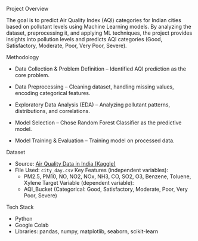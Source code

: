 
Project Overview

The goal is to predict Air Quality Index (AQI) categories for Indian cities based on pollutant levels using Machine Learning models.
By analyzing the dataset, preprocessing it, and applying ML techniques, the project provides insights into pollution levels and predicts AQI categories (Good, Satisfactory, Moderate, Poor, Very Poor, Severe).

Methodology

* Data Collection & Problem Definition – Identified AQI prediction as the core problem.

* Data Preprocessing – Cleaning dataset, handling missing values, encoding categorical features.

* Exploratory Data Analysis (EDA) – Analyzing pollutant patterns, distributions, and correlations.

* Model Selection – Chose Random Forest Classifier as the predictive model.

* Model Training & Evaluation – Training model on processed data.

Dataset

* Source: [Air Quality Data in India (Kaggle)](https://www.kaggle.com/datasets/rohanrao/air-quality-data-in-india)
* File Used: `city_day.csv`
Key Features (independent variables):
     * PM2.5, PM10, NO, NO2, NOx, NH3, CO, SO2, O3, Benzene, Toluene, Xylene
Target Variable (dependent variable):
     * AQI_Bucket (Categorical: Good, Satisfactory, Moderate, Poor, Very Poor, Severe)


Tech Stack

* Python
* Google Colab
* Libraries: pandas, numpy, matplotlib, seaborn, scikit-learn





